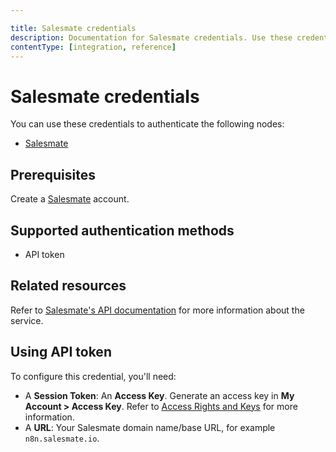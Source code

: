 ```yaml
---

title: Salesmate credentials
description: Documentation for Salesmate credentials. Use these credentials to authenticate Salesmate in n8n, a workflow automation platform.
contentType: [integration, reference]
---
```


# Salesmate credentials

You can use these credentials to authenticate the following nodes:

- [Salesmate](/integrations/builtin/app-nodes/n8n-nodes-base.salesmate.md)

## Prerequisites

Create a [Salesmate](https://salesmate.io/) account.

## Supported authentication methods

- API token

## Related resources

Refer to [Salesmate's API documentation](https://apidocs.salesmate.io/?version=latest) for more information about the service.


## Using API token

To configure this credential, you'll need:

- A **Session Token**: An **Access Key**. Generate an access key in **My Account > Access Key**. Refer to [Access Rights and Keys](https://apidocs.salesmate.io/?version=latest#ac8296ec-cb44-4937-a860-5ae032397ca0) for more information.
- A **URL**: Your Salesmate domain name/base URL, for example `n8n.salesmate.io`.


